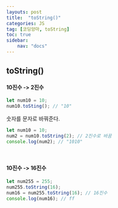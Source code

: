 ```yaml
---
layouts: post
title:  "toString()"
categories: JS
tag: [코딩앙마, toString]
toc: true
sidebar:
    nav: "docs"
---
```


## toString()

#### 10진수 -> 2진수

```js
let num10 = 10;
num10.toSting(); // "10"
```
숫자를 문자로 바꿔준다.


```js
let num10 = 10;
num2 = num10.toString(2); // 2진수로 바꿈
console.log(num2); // "1010"
```

<br/>

#### 10진수 -> 16진수

```js
let num255 = 255;
num255.toString(16);
num16 = num255.toString(16); // 16진수
console.log(num16); // ff
```

